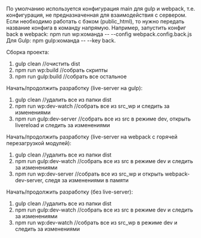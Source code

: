По умолчанию используется конфигурация main для gulp и webpack, т.е. конфигурация, не предназначенная для взаимодействия с сервером.
Если необходимо работать с бэком (public_html), то нужно передать название конфига в команду напрямую. 
Например, запустить конфиг back в webpack: npm run wp:команда -- --config webpack.config.back.js
Для Gulp: npm gulp:команда -- --key back.

Сборка проекта:
1) gulp clean //очистить dist
2) npm run wp:build //собрать скрипты
3) npm run gulp:build //собрать все остальное

Начать/продолжить разработку (live-server на gulp):
1) gulp clean //удалить все из папки dist
2) npm run wp:dev-watch //собрать все из src_wp и следить за изменениями
3) npm run gulp:dev-server //собрать все из src в режиме dev, открыть livereload и следить за изменениями

Начать/продолжить разработку (live-server на webpack с горячей перезагрузкой модулей):
1) gulp clean //удалить все из папки dist
2) npm run gulp:dev-watch //собрать все из src в режиме dev и следить за изменениями
3) npm run wp:dev-server //собрать все из src_wp и открыть webpack-dev-server, следя за изменениями в памяти

Начать/продолжить разработку (без live-server):
1) gulp clean //удалить все из папки dist
2) npm run gulp:dev-watch //собрать все из src в режиме dev и следить за изменениями
3) npm run wp:dev-watch //собрать все из src_wp в режиме dev и следить за изменениями
